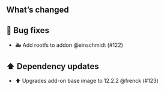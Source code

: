 ## What’s changed

## 🐛 Bug fixes

- 🚑 Add rootfs to addon @einschmidt (#122)

## ⬆️ Dependency updates

- ⬆️ Upgrades add-on base image to 12.2.2 @frenck (#123)
